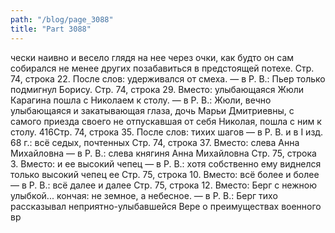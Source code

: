 ```yaml
---
path: "/blog/page_3088"
title: "Part 3088"
---
```


чески наивно и весело глядя на нее через очки, как будто он сам собирался не менее других позабавиться в предстоящей потехе.
Стр. 74, строка 22.
После слов: удерживался от смеха. — в Р. В.: Пьер только подмигнул Борису.
Стр. 74, строка 29.
Вместо: улыбающаяся Жюли Карагина пошла с Николаем к столу. — в Р. В.: Жюли, вечно улыбающаяся и закатывающая глаза, дочь Марьи Дмитриевны, с самого приезда своего не отпускавшая от себя Николая, пошла с ним к столу.
416Стр. 74, строка 35.
После слов: тихих шагов — в Р. В. и в I изд. 68 г.: всё седых, почтенных
Стр. 74, строка 37.
Вместо: слева Анна Михайловна — в Р. В.: слева княгиня Анна Михайловна
Стр. 75, строка 3.
Вместо: и ее высокий чепец — в Р. В.: хотя собственно ему виднелся только высокий чепец ее
Стр. 75, строка 10.
Вместо: всё более и более — в Р. В.: всё далее и далее
Стр. 75, строка 12.
Вместо: Берг с нежною улыбкой... кончая: не земное, а небесное. — в Р. В.: Берг тихо рассказывал неприятно-улыбавшейся Вере о преимуществах военного вр
